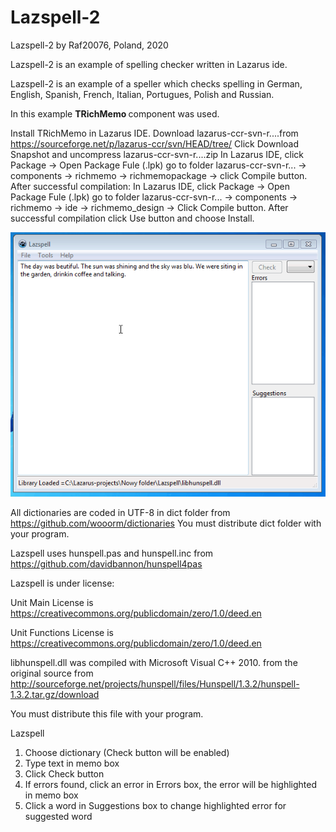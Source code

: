 # Lazspell-2

Lazspell-2 by Raf20076, Poland, 2020

Lazspell-2 is an example of spelling checker written in Lazarus ide.

Lazspell-2 is an example of a speller which checks spelling in German, English, Spanish,
French, Italian, Portugues, Polish and Russian.

In this example <b>TRichMemo </b> component was used.

Install TRichMemo in Lazarus IDE.
Download lazarus-ccr-svn-r....from https://sourceforge.net/p/lazarus-ccr/svn/HEAD/tree/
Click Download Snapshot and uncompress lazarus-ccr-svn-r....zip
In Lazarus IDE, click Package -> Open Package Fule (.lpk) go to folder lazarus-ccr-svn-r... -> components -> richmemo 
-> richmemopackage -> click Compile button. After successful compilation:
In Lazarus IDE, click Package -> Open Package Fule (.lpk) go to folder lazarus-ccr-svn-r... -> components -> richmemo
-> ide -> richmemo_design -> Click Compile button. After successful compilation click Use button and choose Install.


<img src="https://raw.githubusercontent.com/Raf20076/Lazspell/master/lazspell.gif"/>

All dictionaries are coded in UTF-8 in dict folder from https://github.com/wooorm/dictionaries
You must distribute dict folder with your program.

Lazspell uses hunspell.pas and hunspell.inc from https://github.com/davidbannon/hunspell4pas

Lazspell is under license: 

Unit Main License is https://creativecommons.org/publicdomain/zero/1.0/deed.en 

Unit Functions License is https://creativecommons.org/publicdomain/zero/1.0/deed.en

libhunspell.dll was compiled with Microsoft Visual C++ 2010. from the original source from 
http://sourceforge.net/projects/hunspell/files/Hunspell/1.3.2/hunspell-1.3.2.tar.gz/download

You must distribute this file with your program. 

Lazspell

1. Choose dictionary (Check button will be enabled)
2. Type text in memo box
3. Click Check button
4. If errors found, click an error in Errors box, the error will be highlighted in memo box
5. Click a word in Suggestions box to change highlighted error for suggested word
